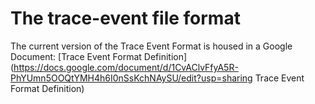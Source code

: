 # The trace-event file format

The current version of the Trace Event Format is housed in a Google Document:
[Trace Event Format Definition](https://docs.google.com/document/d/1CvAClvFfyA5R-PhYUmn5OOQtYMH4h6I0nSsKchNAySU/edit?usp=sharing Trace Event Format Definition)
